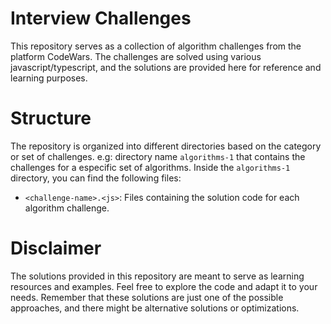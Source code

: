 # Interview Challenges
This repository serves as a collection of algorithm challenges from the platform CodeWars. The challenges are solved using various javascript/typescript, and the solutions are provided here for reference and learning purposes.

# Structure
The repository is organized into different directories based on the category or set of challenges.
e.g: directory name `algorithms-1` that contains the challenges for a especific set of algorithms.
Inside the `algorithms-1` directory, you can find the following files:

  * `<challenge-name>.<js>`: Files containing the solution code for each algorithm challenge.

# Disclaimer
The solutions provided in this repository are meant to serve as learning resources and examples.
Feel free to explore the code and adapt it to your needs. Remember that these solutions are just one of the possible approaches, and there might be alternative solutions or optimizations.